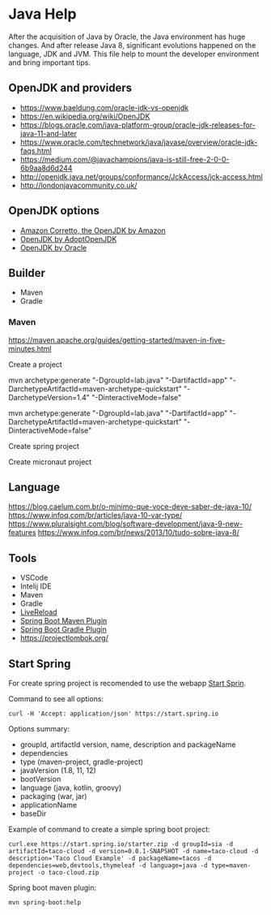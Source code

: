 # Java Help

After the acquisition of Java by Oracle, the Java environment has huge changes. 
And after release Java 8, significant evolutions happened on the language,
JDK and JVM. This file help to mount the developer environment and bring important tips.

## OpenJDK and providers

* https://www.baeldung.com/oracle-jdk-vs-openjdk
* https://en.wikipedia.org/wiki/OpenJDK
* https://blogs.oracle.com/java-platform-group/oracle-jdk-releases-for-java-11-and-later
* https://www.oracle.com/technetwork/java/javase/overview/oracle-jdk-faqs.html
* https://medium.com/@javachampions/java-is-still-free-2-0-0-6b9aa8d6d244
* http://openjdk.java.net/groups/conformance/JckAccess/jck-access.html
* http://londonjavacommunity.co.uk/

## OpenJDK options

* [Amazon Corretto, the OpenJDK by Amazon](https://aws.amazon.com/pt/corretto/)
* [OpenJDK by AdoptOpenJDK](https://adoptopenjdk.net/)
* [OpenJDK by Oracle](https://jdk.java.net/)

## Builder

* Maven
* Gradle

### Maven

https://maven.apache.org/guides/getting-started/maven-in-five-minutes.html

Create a project

mvn archetype:generate "-DgroupId=lab.java" "-DartifactId=app" "-DarchetypeArtifactId=maven-archetype-quickstart" "-DarchetypeVersion=1.4" "-DinteractiveMode=false"

mvn archetype:generate "-DgroupId=lab.java" "-DartifactId=app" "-DarchetypeArtifactId=maven-archetype-quickstart" "-DinteractiveMode=false"


Create spring project

Create micronaut project

## Language

https://blog.caelum.com.br/o-minimo-que-voce-deve-saber-de-java-10/
https://www.infoq.com/br/articles/java-10-var-type/
https://www.pluralsight.com/blog/software-development/java-9-new-features
https://www.infoq.com/br/news/2013/10/tudo-sobre-java-8/    

## Tools

* VSCode
* Intelij IDE
* Maven
* Gradle
* [LiveReload](http://livereload.com/)
* [Spring Boot Maven Plugin](https://docs.spring.io/spring-boot/docs/current/maven-plugin/plugin-info.html)
* [Spring Boot Gradle Plugin](https://docs.spring.io/spring-boot/docs/current/gradle-plugin/reference/html/)
* https://projectlombok.org/

## Start Spring

For create spring project is recomended to use the webapp 
[Start Sprin](https://start.spring.io).

Command to see all options:

    curl -H 'Accept: application/json' https://start.spring.io

Options summary:

* groupId, artifactId version, name, description and packageName
* dependencies  
* type (maven-project, gradle-project)
* javaVersion (1.8, 11, 12)
* bootVersion
* language (java, kotlin, groovy)
* packaging (war, jar)
* applicationName
* baseDir

Example of command to create a simple spring boot project:

    curl.exe https://start.spring.io/starter.zip -d groupId=sia -d artifactId=taco-cloud -d version=0.0.1-SNAPSHOT -d name=taco-cloud -d description='Taco Cloud Example' -d packageName=tacos -d dependencies=web,devtools,thymeleaf -d language=java -d type=maven-project -o taco-cloud.zip

Spring boot maven plugin:

    mvn spring-boot:help 

